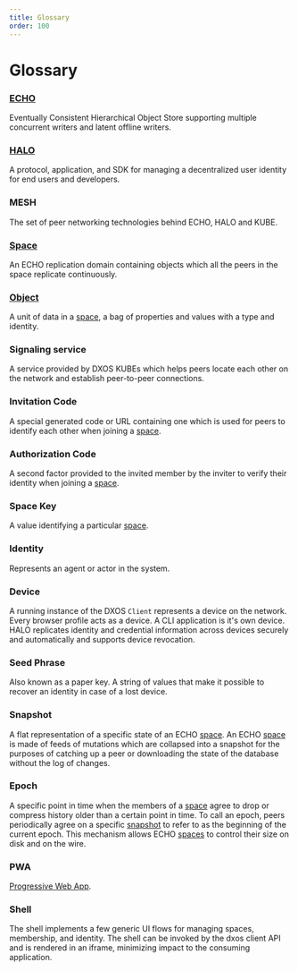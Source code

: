 ```yaml
---
title: Glossary
order: 100
---
```


# Glossary

### [ECHO](./echo.md)

Eventually Consistent Hierarchical Object Store supporting multiple concurrent writers and latent offline writers.

### [HALO](./halo.md)

A protocol, application, and SDK for managing a decentralized user identity for end users and developers.

### MESH

The set of peer networking technologies behind ECHO, HALO and KUBE.

### [Space](./echo.md#spaces)

An ECHO replication domain containing objects which all the peers in the space replicate continuously.

### [Object](./echo.md#objects)

A unit of data in a [space](#space), a bag of properties and values with a type and identity.

### Signaling service

A service provided by DXOS KUBEs which helps peers locate each other on the network and establish peer-to-peer connections.

### Invitation Code

A special generated code or URL containing one which is used for peers to identify each other when joining a [space](#space).

### Authorization Code

A second factor provided to the invited member by the inviter to verify their identity when joining a [space](#space).

### Space Key

A value identifying a particular [space](#space).

### Identity

Represents an agent or actor in the system.

### Device

A running instance of the DXOS `Client` represents a device on the network. Every browser profile acts as a device. A CLI application is it's own device. HALO replicates identity and credential information across devices securely and automatically and supports device revocation.

### Seed Phrase

Also known as a paper key. A string of values that make it possible to recover an identity in case of a lost device.

### Snapshot

A flat representation of a specific state of an ECHO [space](#space). An ECHO [space](#space) is made of feeds of mutations which are collapsed into a snapshot for the purposes of catching up a peer or downloading the state of the database without the log of changes.

### Epoch

A specific point in time when the members of a [space](#space) agree to drop or compress history older than a certain point in time. To call an epoch, peers periodically agree on a specific [snapshot](#snapshot) to refer to as the beginning of the current epoch. This mechanism allows ECHO [spaces](#space) to control their size on disk and on the wire.

### PWA

[Progressive Web App](https://en.wikipedia.org/wiki/Progressive_web_app).

### Shell

The shell implements a few generic UI flows for managing spaces, membership, and identity. The shell can be invoked by the dxos client API and is rendered in an iframe, minimizing impact to the consuming application.
